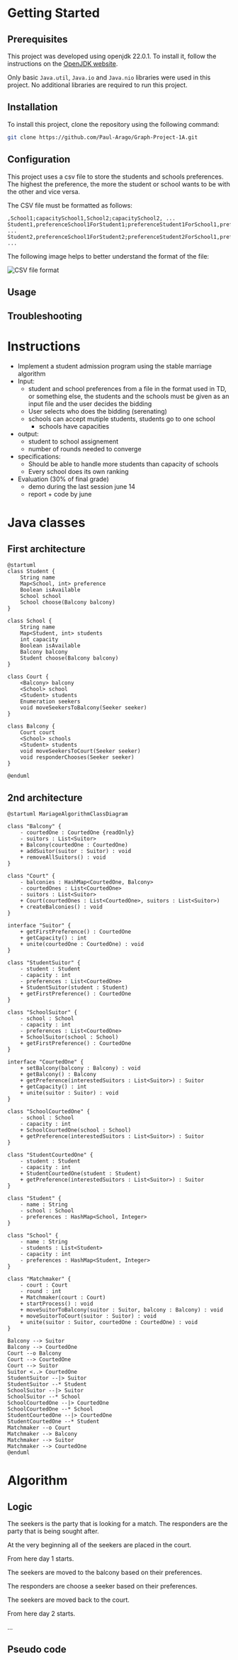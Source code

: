 # Getting Started

## Prerequisites

This project was developed using openjdk 22.0.1. To install it, follow the instructions on the [OpenJDK website](https://www.oracle.com/java/technologies/downloads/).

Only basic `Java.util`, `Java.io` and `Java.nio` libraries were used in this project. No additional libraries are required to run this project.

## Installation

To install this project, clone the repository using the following command:

```bash
git clone https://github.com/Paul-Arago/Graph-Project-1A.git
```

## Configuration

This project uses a csv file to store the students and schools preferences. The highest the preference, the more the student or school wants to be with the other and vice versa.

The CSV file must be formatted as follows:

```csv
,School1;capacitySchool1,School2;capacitySchool2, ...
Student1,preferenceSchool1ForStudent1;preferenceStudent1ForSchool1,preferenceSchool2ForStudent1;preferenceStudent1ForSchool2, ...
Student2,preferenceSchool1ForStudent2;preferenceStudent2ForSchool1,preferenceSchool2ForStudent2;preferenceStudent2ForSchool2, ...
```

The following image helps to better understand the format of the file:

![CSV file format](resources/csv_format.png)

## Usage



## Troubleshooting



# Instructions

- Implement a student admission program using the stable marriage algorithm
- Input:
	- student and school preferences from a file in the format used in TD, or something else, the students and the schools must be given as an input file and the user decides the bidding
	- User selects who does the bidding (serenating)
	- schools can accept mutiple students, students go to one school
		- schools have capacities
- output:
	- student to school assignement
	- number of rounds needed to converge
- specifications:
	- Should be able to handle more students than capacity of schools
	- Every school does its own ranking
- Evaluation (30% of final grade)
	- demo during the last session june 14
	- report + code by june 


# Java classes

## First architecture

```plantuml
@startuml
class Student {
    String name
    Map<School, int> preference 
    Boolean isAvailable
    School school
    School choose(Balcony balcony)
}

class School {
    String name
    Map<Student, int> students
    int capacity
    Boolean isAvailable
    Balcony balcony
    Student choose(Balcony balcony)
}

class Court {
    <Balcony> balcony
    <School> school
    <Student> students
    Enumeration seekers
    void moveSeekersToBalcony(Seeker seeker)
}

class Balcony {
    Court court
    <School> schools
    <Student> students
    void moveSeekersToCourt(Seeker seeker)
    void responderChooses(Seeker seeker)
}

@enduml
```

## 2nd architecture

```plantuml
@startuml MariageAlgorithmClassDiagram

class "Balcony" {
    - courtedOne : CourtedOne {readOnly}
    - suitors : List<Suitor>
    + Balcony(courtedOne : CourtedOne)
    + addSuitor(suitor : Suitor) : void
    + removeAllSuitors() : void
}

class "Court" {
    - balconies : HashMap<CourtedOne, Balcony>
    - courtedOnes : List<CourtedOne>
    - suitors : List<Suitor>
    + Court(courtedOnes : List<CourtedOne>, suitors : List<Suitor>)
    + createBalconies() : void
}

interface "Suitor" {
    + getFirstPreference() : CourtedOne
    + getCapacity() : int
    + unite(courtedOne : CourtedOne) : void
}

class "StudentSuitor" {
    - student : Student
    - capacity : int
    - preferences : List<CourtedOne>
    + StudentSuitor(student : Student)
    + getFirstPreference() : CourtedOne
}

class "SchoolSuitor" {
    - school : School
    - capacity : int
    - preferences : List<CourtedOne>
    + SchoolSuitor(school : School)
    + getFirstPreference() : CourtedOne
}

interface "CourtedOne" {
    + setBalcony(balcony : Balcony) : void
    + getBalcony() : Balcony
    + getPreference(interestedSuitors : List<Suitor>) : Suitor
    + getCapacity() : int
    + unite(suitor : Suitor) : void
}

class "SchoolCourtedOne" {
    - school : School
    - capacity : int
    + SchoolCourtedOne(school : School)
    + getPreference(interestedSuitors : List<Suitor>) : Suitor
}

class "StudentCourtedOne" {
    - student : Student
    - capacity : int
    + StudentCourtedOne(student : Student)
    + getPreference(interestedSuitors : List<Suitor>) : Suitor
}

class "Student" {
    - name : String
    - school : School
    - preferences : HashMap<School, Integer>
}

class "School" {
    - name : String
    - students : List<Student>
    - capacity : int
    - preferences : HashMap<Student, Integer>
}

class "Matchmaker" {
    - court : Court
    - round : int
    + Matchmaker(court : Court)
    + startProcess() : void
    + moveSuitorToBalcony(suitor : Suitor, balcony : Balcony) : void
    + moveSuitorToCourt(suitor : Suitor) : void
    + unite(suitor : Suitor, courtedOne : CourtedOne) : void
}

Balcony --> Suitor
Balcony --> CourtedOne
Court --o Balcony
Court --> CourtedOne
Court --> Suitor
Suitor <..> CourtedOne
StudentSuitor --|> Suitor
StudentSuitor --* Student
SchoolSuitor --|> Suitor
SchoolSuitor --* School
SchoolCourtedOne --|> CourtedOne
SchoolCourtedOne --* School
StudentCourtedOne --|> CourtedOne
StudentCourtedOne --* Student
Matchmaker --o Court
Matchmaker --> Balcony
Matchmaker --> Suitor
Matchmaker --> CourtedOne
@enduml
```

# Algorithm

## Logic

The seekers is the party that is looking for a match.
The responders are the party that is being sought after.

At the very beginning all of the seekers are placed in the court.

From here day 1 starts.

The seekers are moved to the balcony based on their preferences.

The responders are choose a seeker based on their preferences.

The seekers are moved back to the court.

From here day 2 starts.

...


## Pseudo code

```



```



